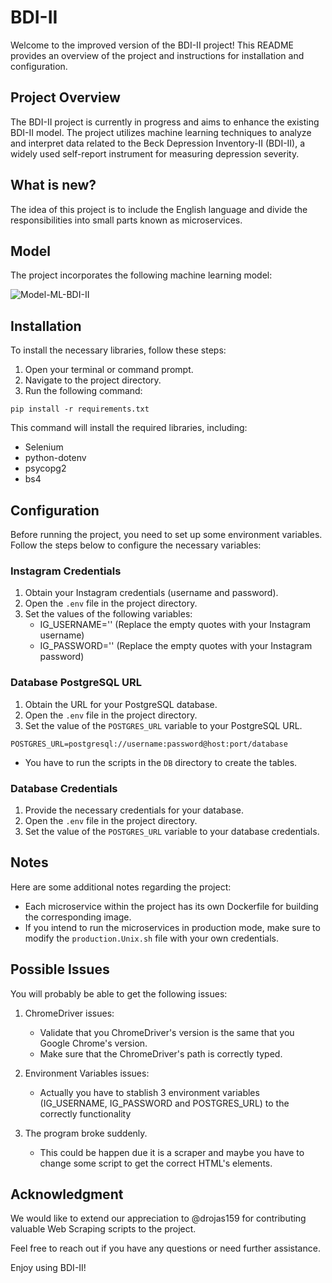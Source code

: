 # BDI-II

Welcome to the improved version of the BDI-II project! This README provides an overview of the project and instructions for installation and configuration.

## Project Overview

The BDI-II project is currently in progress and aims to enhance the existing BDI-II model. The project utilizes machine learning techniques to analyze and interpret data related to the Beck Depression Inventory-II (BDI-II), a widely used self-report instrument for measuring depression severity.

## What is new?

The idea of this project is to include the English language and divide the responsibilities into small parts known as microservices.

## Model

The project incorporates the following machine learning model:

![Model-ML-BDI-II](https://images2.imgbox.com/7f/61/ou4pnlOO_o.png)

## Installation

To install the necessary libraries, follow these steps:

1. Open your terminal or command prompt.
2. Navigate to the project directory.
3. Run the following command:

```console
pip install -r requirements.txt
```

This command will install the required libraries, including:
- Selenium
- python-dotenv
- psycopg2
- bs4

## Configuration

Before running the project, you need to set up some environment variables. Follow the steps below to configure the necessary variables:

### Instagram Credentials

1. Obtain your Instagram credentials (username and password).
2. Open the `.env` file in the project directory.
3. Set the values of the following variables:
   - IG_USERNAME='' (Replace the empty quotes with your Instagram username)
   - IG_PASSWORD='' (Replace the empty quotes with your Instagram password)

### Database PostgreSQL URL

1. Obtain the URL for your PostgreSQL database.
2. Open the `.env` file in the project directory.
3. Set the value of the `POSTGRES_URL` variable to your PostgreSQL URL.

```
POSTGRES_URL=postgresql://username:password@host:port/database
```

* You have to run the scripts in the `DB` directory to create the tables.

### Database Credentials

1. Provide the necessary credentials for your database.
2. Open the `.env` file in the project directory.
3. Set the value of the `POSTGRES_URL` variable to your database credentials.

## Notes

Here are some additional notes regarding the project:

- Each microservice within the project has its own Dockerfile for building the corresponding image.
- If you intend to run the microservices in production mode, make sure to modify the `production.Unix.sh` file with your own credentials.

## Possible Issues

You will probably be able to get the following issues:

1. ChromeDriver issues:
   - Validate that you ChromeDriver's version is the same that you Google Chrome's version.
   - Make sure that the ChromeDriver's path is correctly typed.

2. Environment Variables issues:
   - Actually you have to stablish 3 environment variables (IG_USERNAME, IG_PASSWORD and POSTGRES_URL) to the correctly functionality

3. The program broke suddenly.
   - This could be happen due it is a scraper and maybe you have to change some script to get the correct HTML's elements.

## Acknowledgment

We would like to extend our appreciation to @drojas159 for contributing valuable Web Scraping scripts to the project.

Feel free to reach out if you have any questions or need further assistance.

Enjoy using BDI-II!
